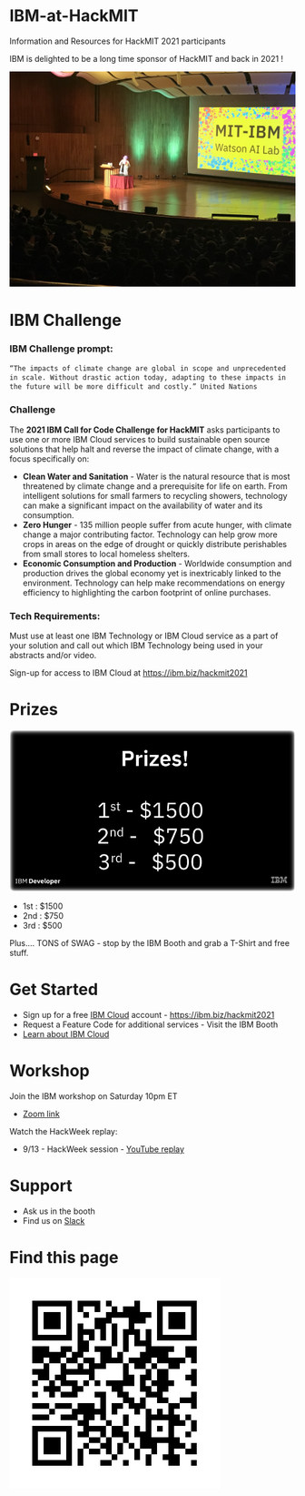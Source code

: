 # IBM-at-HackMIT
Information and Resources for HackMIT 2021 participants

IBM is delighted to be a long time sponsor of HackMIT and back in 2021 !

![MIT-IBM Watson AI Lab at HackMIT](images/MIT-IBM-HackMIT-stage.jpg)

# IBM Challenge

### IBM Challenge prompt:
```
“The impacts of climate change are global in scope and unprecedented in scale. Without drastic action today, adapting to these impacts in the future will be more difficult and costly.” United Nations
```

### Challenge

The **2021 IBM Call for Code Challenge for HackMIT** asks participants to use one or more IBM Cloud services to build sustainable open source solutions that help halt and reverse the impact of climate change, with a focus specifically on:

- **Clean Water and Sanitation** - Water is the natural resource that is most threatened by climate change and a prerequisite for life on earth. From intelligent solutions for small farmers to recycling showers, technology can make a significant impact on the availability of water and its consumption.
- **Zero Hunger** - 135 million people suffer from acute hunger, with climate change a major contributing factor. Technology can help grow more crops in areas on the edge of drought or quickly distribute perishables from small stores to local homeless shelters.
- **Economic Consumption and Production** - Worldwide consumption and production drives the global economy yet is inextricably linked to the environment. Technology can help make recommendations on energy efficiency to highlighting the carbon footprint of online purchases.

### Tech Requirements:
Must use at least one IBM Technology or IBM Cloud service as a part of your solution and call out which IBM Technology being used in your abstracts and/or video.

Sign-up for access to IBM Cloud at https://ibm.biz/hackmit2021

# Prizes

![Prizes!](images/Prizes.png)

- 1st : $1500
- 2nd : $750
- 3rd : $500

Plus.... TONS of SWAG - stop by the IBM Booth and grab a T-Shirt and free stuff.

# Get Started

- Sign up for a free [IBM Cloud](https://ibm.biz/hackmit2021) account - https://ibm.biz/hackmit2021
- Request a Feature Code for additional services - Visit the IBM Booth
- [Learn about IBM Cloud](https://github.com/upkarlidder/ibmhacks)

# Workshop

Join the IBM workshop on Saturday 10pm ET
- [Zoom link](http://go.hackmit.org/ibm-workshop)

Watch the HackWeek replay:
- 9/13 - HackWeek session - [YouTube replay](https://www.youtube.com/watch?v=BJwak1D6s4U)

# Support

- Ask us in the booth
- Find us on [Slack](https://hackmit2021.slack.com/archives/C02EY9FPREG)

# Find this page

![QR Code](images/hackmit-qrcode.png)